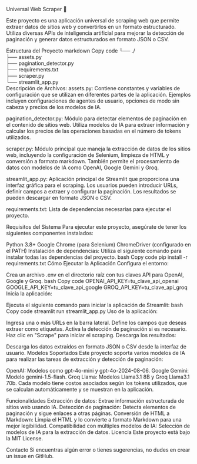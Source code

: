 Universal Web Scraper 🦑

Este proyecto es una aplicación universal de scraping web que permite extraer datos de sitios web y convertirlos en un formato estructurado. Utiliza diversas APIs de inteligencia artificial para mejorar la detección de paginación y generar datos estructurados en formato JSON o CSV.

Estructura del Proyecto
markdown
Copy code
└── ./  
    ├── assets.py  
    ├── pagination_detector.py  
    ├── requirements.txt  
    ├── scraper.py  
    └── streamlit_app.py  
Descripción de Archivos:
assets.py: Contiene constantes y variables de configuración que se utilizan en diferentes partes de la aplicación. Ejemplos incluyen configuraciones de agentes de usuario, opciones de modo sin cabeza y precios de los modelos de IA.

pagination_detector.py: Módulo para detectar elementos de paginación en el contenido de sitios web. Utiliza modelos de IA para extraer información y calcular los precios de las operaciones basadas en el número de tokens utilizados.

scraper.py: Módulo principal que maneja la extracción de datos de los sitios web, incluyendo la configuración de Selenium, limpieza de HTML y conversión a formato markdown. También permite el procesamiento de datos con modelos de IA como OpenAI, Google Gemini y Groq.

streamlit_app.py: Aplicación principal de Streamlit que proporciona una interfaz gráfica para el scraping. Los usuarios pueden introducir URLs, definir campos a extraer y configurar la paginación. Los resultados se pueden descargar en formato JSON o CSV.

requirements.txt: Lista de dependencias necesarias para ejecutar el proyecto.

Requisitos del Sistema
Para ejecutar este proyecto, asegúrate de tener los siguientes componentes instalados:

Python 3.8+
Google Chrome (para Selenium)
ChromeDriver (configurado en el PATH)
Instalación de dependencias: Utiliza el siguiente comando para instalar todas las dependencias del proyecto.
bash
Copy code
pip install -r requirements.txt
Cómo Ejecutar la Aplicación
Configura el entorno:

Crea un archivo .env en el directorio raíz con tus claves API para OpenAI, Google y Groq.
bash
Copy code
OPENAI_API_KEY=tu_clave_api_openai
GOOGLE_API_KEY=tu_clave_api_google
GROQ_API_KEY=tu_clave_api_groq
Inicia la aplicación:

Ejecuta el siguiente comando para iniciar la aplicación de Streamlit:
bash
Copy code
streamlit run streamlit_app.py
Uso de la aplicación:

Ingresa una o más URLs en la barra lateral.
Define los campos que deseas extraer como etiquetas.
Activa la detección de paginación si es necesario.
Haz clic en "Scrape" para iniciar el scraping.
Descarga los resultados:

Descarga los datos extraídos en formato JSON o CSV desde la interfaz de usuario.
Modelos Soportados
Este proyecto soporta varios modelos de IA para realizar las tareas de extracción y detección de paginación:

OpenAI: Modelos como gpt-4o-mini y gpt-4o-2024-08-06.
Google Gemini: Modelo gemini-1.5-flash.
Groq Llama: Modelos Llama3.1 8B y Groq Llama3.1 70b.
Cada modelo tiene costos asociados según los tokens utilizados, que se calculan automáticamente y se muestran en la aplicación.

Funcionalidades
Extracción de datos: Extrae información estructurada de sitios web usando IA.
Detección de paginación: Detecta elementos de paginación y sigue enlaces a otras páginas.
Conversión de HTML a Markdown: Limpia el HTML y lo convierte a formato Markdown para una mejor legibilidad.
Compatibilidad con múltiples modelos de IA: Selección de modelos de IA para la extracción de datos.
Licencia
Este proyecto está bajo la MIT License.

Contacto
Si encuentras algún error o tienes sugerencias, no dudes en crear un issue en GitHub.
